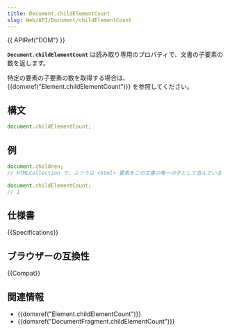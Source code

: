 ```yaml
---
title: Document.childElementCount
slug: Web/API/Document/childElementCount
---
```


{{ APIRef("DOM") }}

**`Document.childElementCount`** は読み取り専用のプロパティで、文書の子要素の数を返します。

特定の要素の子要素の数を取得する場合は、 {{domxref("Element.childElementCount")}} を参照してください。

## 構文

```js
document.childElementCount;
```

## 例

```js
document.children;
// HTMLCollection で、ふつうは <html> 要素をこの文書の唯一の子として含んでいる

document.childElementCount;
// 1
```

## 仕様書

{{Specifications}}

## ブラウザーの互換性

{{Compat}}

## 関連情報

- {{domxref("Element.childElementCount")}}
- {{domxref("DocumentFragment.childElementCount")}}
